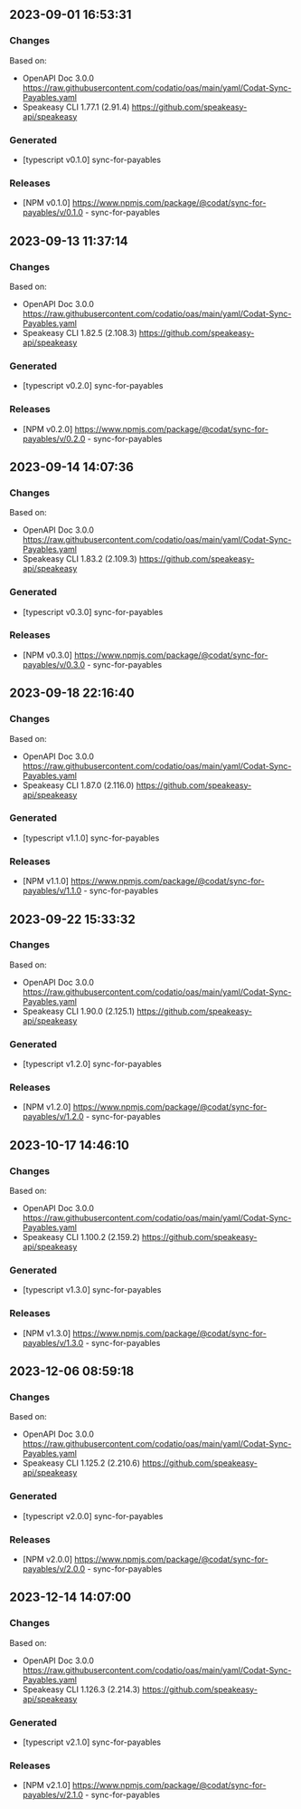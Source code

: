 

## 2023-09-01 16:53:31
### Changes
Based on:
- OpenAPI Doc 3.0.0 https://raw.githubusercontent.com/codatio/oas/main/yaml/Codat-Sync-Payables.yaml
- Speakeasy CLI 1.77.1 (2.91.4) https://github.com/speakeasy-api/speakeasy
### Generated
- [typescript v0.1.0] sync-for-payables
### Releases
- [NPM v0.1.0] https://www.npmjs.com/package/@codat/sync-for-payables/v/0.1.0 - sync-for-payables

## 2023-09-13 11:37:14
### Changes
Based on:
- OpenAPI Doc 3.0.0 https://raw.githubusercontent.com/codatio/oas/main/yaml/Codat-Sync-Payables.yaml
- Speakeasy CLI 1.82.5 (2.108.3) https://github.com/speakeasy-api/speakeasy
### Generated
- [typescript v0.2.0] sync-for-payables
### Releases
- [NPM v0.2.0] https://www.npmjs.com/package/@codat/sync-for-payables/v/0.2.0 - sync-for-payables

## 2023-09-14 14:07:36
### Changes
Based on:
- OpenAPI Doc 3.0.0 https://raw.githubusercontent.com/codatio/oas/main/yaml/Codat-Sync-Payables.yaml
- Speakeasy CLI 1.83.2 (2.109.3) https://github.com/speakeasy-api/speakeasy
### Generated
- [typescript v0.3.0] sync-for-payables
### Releases
- [NPM v0.3.0] https://www.npmjs.com/package/@codat/sync-for-payables/v/0.3.0 - sync-for-payables

## 2023-09-18 22:16:40
### Changes
Based on:
- OpenAPI Doc 3.0.0 https://raw.githubusercontent.com/codatio/oas/main/yaml/Codat-Sync-Payables.yaml
- Speakeasy CLI 1.87.0 (2.116.0) https://github.com/speakeasy-api/speakeasy
### Generated
- [typescript v1.1.0] sync-for-payables
### Releases
- [NPM v1.1.0] https://www.npmjs.com/package/@codat/sync-for-payables/v/1.1.0 - sync-for-payables

## 2023-09-22 15:33:32
### Changes
Based on:
- OpenAPI Doc 3.0.0 https://raw.githubusercontent.com/codatio/oas/main/yaml/Codat-Sync-Payables.yaml
- Speakeasy CLI 1.90.0 (2.125.1) https://github.com/speakeasy-api/speakeasy
### Generated
- [typescript v1.2.0] sync-for-payables
### Releases
- [NPM v1.2.0] https://www.npmjs.com/package/@codat/sync-for-payables/v/1.2.0 - sync-for-payables

## 2023-10-17 14:46:10
### Changes
Based on:
- OpenAPI Doc 3.0.0 https://raw.githubusercontent.com/codatio/oas/main/yaml/Codat-Sync-Payables.yaml
- Speakeasy CLI 1.100.2 (2.159.2) https://github.com/speakeasy-api/speakeasy
### Generated
- [typescript v1.3.0] sync-for-payables
### Releases
- [NPM v1.3.0] https://www.npmjs.com/package/@codat/sync-for-payables/v/1.3.0 - sync-for-payables

## 2023-12-06 08:59:18
### Changes
Based on:
- OpenAPI Doc 3.0.0 https://raw.githubusercontent.com/codatio/oas/main/yaml/Codat-Sync-Payables.yaml
- Speakeasy CLI 1.125.2 (2.210.6) https://github.com/speakeasy-api/speakeasy
### Generated
- [typescript v2.0.0] sync-for-payables
### Releases
- [NPM v2.0.0] https://www.npmjs.com/package/@codat/sync-for-payables/v/2.0.0 - sync-for-payables

## 2023-12-14 14:07:00
### Changes
Based on:
- OpenAPI Doc 3.0.0 https://raw.githubusercontent.com/codatio/oas/main/yaml/Codat-Sync-Payables.yaml
- Speakeasy CLI 1.126.3 (2.214.3) https://github.com/speakeasy-api/speakeasy
### Generated
- [typescript v2.1.0] sync-for-payables
### Releases
- [NPM v2.1.0] https://www.npmjs.com/package/@codat/sync-for-payables/v/2.1.0 - sync-for-payables